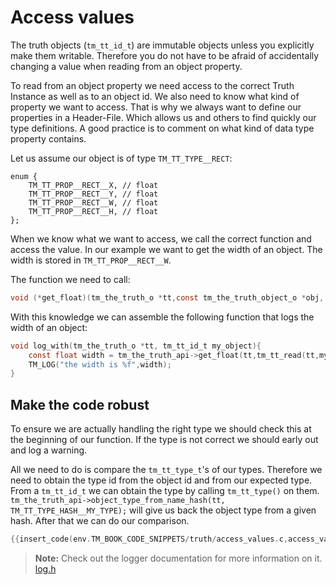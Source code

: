 # Access values

The truth objects (`tm_tt_id_t`) are immutable objects unless you explicitly make them writable. Therefore you do not have to be afraid of accidentally changing a value when reading from an object property.

To read from an object property we need access to the correct Truth Instance as well as to an object id. We also need to know what kind of property we want to access. That is why we always want to define our properties in a Header-File. Which allows us and others to find quickly our type definitions. A good practice is to comment on what kind of data type property contains.

Let us assume our object is of type ``TM_TT_TYPE__RECT``:

```
enum {
    TM_TT_PROP__RECT__X, // float
    TM_TT_PROP__RECT__Y, // float
    TM_TT_PROP__RECT__W, // float
    TM_TT_PROP__RECT__H, // float
};
```

When we know what we want to access, we call the correct function and access the value. In our example we want to get the width of an object. The width is stored in `TM_TT_PROP__RECT__W`.

The function we need to call:

```c
void (*get_float)(tm_the_truth_o *tt,const tm_the_truth_object_o *obj, uint32_t property);
```

With this knowledge we can assemble the following function that logs the width of an object:

```c
void log_with(tm_the_truth_o *tt, tm_tt_id_t my_object){   
	const float width = tm_the_truth_api->get_float(tt,tm_tt_read(tt,my_object),TM_TT_PROP__RECT__W);
    TM_LOG("the width is %f",width);
}
```



## Make the code robust

To ensure we are actually handling the right type we should check this at the beginning of our function. If the type is not correct we should early out and log a warning.

All we need to do is compare the `tm_tt_type_t`'s of our types. Therefore we need to obtain the type id from the object id and from our expected type. From a `tm_tt_id_t` we can obtain the type by calling `tm_tt_type()` on them. `tm_the_truth_api->object_type_from_name_hash(tt, TM_TT_TYPE_HASH__MY_TYPE);` will give us back the object type from a given hash. After that we can do our comparison.

```c
{{insert_code(env.TM_BOOK_CODE_SNIPPETS/truth/access_values.c,access_values)}}
```

> **Note:** Check out the logger documentation for more information on it. [log.h]({{docs}}foundation/log.h.html#log.h)

